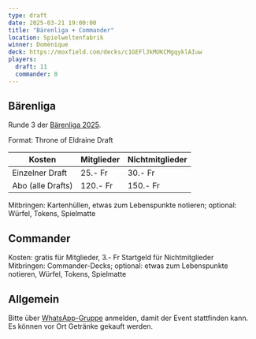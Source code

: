 ```yaml
---
type: draft
date: 2025-03-21 19:00:00
title: "Bärenliga + Commander"
location: Spielweltenfabrik
winner: Doménique
deck: https://moxfield.com/decks/c1GEFlJkMUKCMgqyklAIuw
players:
  draft: 11
  commander: 8
---
```

## Bärenliga
Runde 3 der [Bärenliga 2025](/liga/uebersicht).

Format: Throne of Eldraine Draft

| Kosten               | Mitglieder | Nichtmitglieder |
|----------------------|------------|-----------------|
| Einzelner Draft      | 25.- Fr    | 30.- Fr         |
| Abo (alle Drafts)    | 120.- Fr   | 150.- Fr        |

Mitbringen: Kartenhüllen, etwas zum Lebenspunkte notieren; optional: Würfel, Tokens, Spielmatte

## Commander
Kosten: gratis für Mitglieder, 3.- Fr Startgeld für Nichtmitglieder \
Mitbringen: Commander-Decks; optional: etwas zum Lebenspunkte notieren, Würfel, Tokens, Spielmatte

## Allgemein
Bitte über [WhatsApp-Gruppe](https://chat.whatsapp.com/HQ7IINFrZB63esDNRqsIUw) anmelden, damit der Event stattfinden kann. \
Es können vor Ort Getränke gekauft werden.
